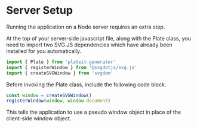 # Server Setup

Running the application on a Node server requires an extra step.

At the top of your server-side javascript file, along with the Plate class, you need to import two SVG.JS dependencies which have already been installed for you automatically.

```javascript
import { Plate } from 'plateit-generator'
import { registerWindow } from '@svgdotjs/svg.js'
import { createSVGWindow } from 'svgdom'
```

Before invoking the Plate class, include the following code block.

```javascript
const window = createSVGWindow()
registerWindow(window, window.document)
```

This tells the application to use a pseudo window object in place of the client-side window object.